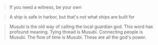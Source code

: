 > If you need a witness, be your own



> A ship is safe in harbor, but that's not what ships are built for



> Musubi is the old way of calling the local guardian god. This word has profound meaning. Tying thread is Musubi. Connecting people is Musubi. The flow of time is Musubi. These are all the god's power.
